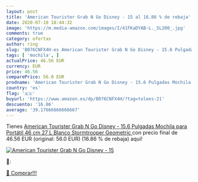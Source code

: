 ```yaml
---
layout: post
title: 'American Tourister Grab N Go Disney - 15 al 16.86 % de rebaja'
date: 2020-07-10 18:44:32
image: 'https://m.media-amazon.com/images/I/41FKaDYAB-L._SL200_.jpg'
comments: true
category: ofertas
author: ring
slug: 'B076CNFX4H-es American Tourister Grab N Go Disney - 15.6 Pulgadas...'
tags: [ 'mochila', ]
actualPrice: 46.56 EUR
currency: EUR
price: 46.56
comparePrice: 56.0 EUR
prodname: 'American Tourister Grab N Go Disney - 15.6 Pulgadas Mochila para Portátil  46 cm  27 L  Blanco  Stormtrooper Geometric '
country: 'es'
flag: '🇪🇸'
buyurl: 'https://www.amazon.es/dp/B076CNFX4H/?tag=tolees-21'
descuento: '16.86'
average: '39.17666666666667'
---
```


Tienes [American Tourister Grab N Go Disney - 15.6 Pulgadas Mochila para Portátil  46 cm  27 L  Blanco  Stormtrooper Geometric ](https://www.amazon.es/dp/B076CNFX4H/?tag=tolees-21) con precio final de  46.56 EUR (original: 56.0 EUR) (16.86 %  de rebaja) aqui!

[![American Tourister Grab N Go Disney - 15](https://m.media-amazon.com/images/I/41FKaDYAB-L._SL200_.jpg)](https://www.amazon.es/dp/B076CNFX4H/?tag=tolees-21)

🔎:


[🛒 Comprar!!!](https://www.amazon.es/dp/B076CNFX4H/?tag=tolees-21)
